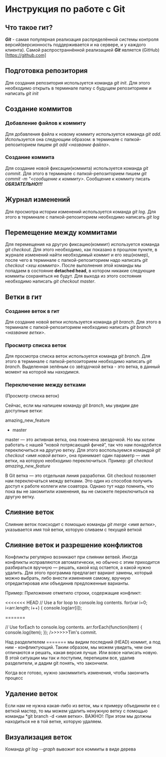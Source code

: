 # Инструкция по работе с Git

## Что такое гит?
***Git*** - самая популярная реализация распределённой системы контроля версий(версионность поддерживается и на сервере, и у каждого клиента). Самой распространнённой реализацией ***Git*** является (GitHub)[https://github.com]

## Подготовка репозитория
Для создания репозитория используется команда *git init*. Для этого необходимо открыть в терминале папку с будущем репозиторием и написать *git init*

## Создание коммитов

### Добавление файлов к коммиту
Для добавления файла к новому коммиту используется команда *git add*. Используется она следующим образом: в терминале с папкой-репозиторием пишем *git add <название файла>*.

### Создание коммита
Для создание новой фиксации(коммита) используется команда *git commit*. Для этого в терминале с папкой-репозиторием пишем *git commit -m "<сообщение к коммиту>*. Сообщение к коммиту писать ***ОБЯЗАТЕЛЬНО!!!***

## Журнал изменений
Для просмотра истории изменений используется команда *git log*. Для этого в терминале с папкой-репозиторием необходимо написать *git log*

## Перемещение между коммитами
Для перемещения на другую фиксацию(коммит) используется команда *git checkout*. Для этого необходимо, как показано в прошлом пункте, в журнале изменений найти необходимый коммит и его хеш(номер), после чего в терминале с папкой-репозиторием надо написать *git checkout <хеш коммита>*. После выполнения этой команды мы попадаем в состояние **detached head**, в котором никакие следующие коммиты сохраняться не будут. Для выхода из этого состояния необходимо написать *git checkout master*.

## Ветки в гит
### Создание веток в гит
Для создание новой ветки используется команда *git branch*. Для этого в терминале с папкой-репозиторием необходимо написать *git branch <название ветки>*.
### Просмотр списка веток
Для просмотра списка веток используется команда *git branch*. Для этого в терминале с папкой-репозиторием необходимо написать *git branch*. Выделенная зелёным со звёздочкой ветка - это ветка, в данный момент на которой мы находимся.

### Переключение между ветками
(Просмотр списка веток)

Сейчас, если мы напишем команду *git branch*, мы увидим две доступные ветки:

amazing_new_feature
* master

master — это активная ветка, она помечена звездочкой. Но мы хотим работать с нашей “новой потрясающей фичей”, так что нам понадобится переключиться на другую ветку. Для этого воспользуемся командой *git checkout <имя новой ветки>*, она принимает один параметр — имя ветки, на которую необходимо переключиться. Пример: *git checkout amazing_new_feature*

В Git ветка — это отдельная линия разработки. Git checkout позволяет нам переключаться между ветками. Это один из способов получить доступ к работе коллеги или соавтора. Однако тут надо помнить, что пока вы не закомитили изменения, вы не сможете переключиться на другую ветку. 

 ## Слияние веток

Слияние веток поисходит с помощью команды *git merge <имя ветки>*, указывается имя той ветки, которую сливаем с текущей веткой

## Слияние веток и разрешение конфликтов

Конфликты регулярно возникают при слиянии ветвей. Иногда конфликты исправляются автоматически, но обычно с этим приходится разбираться вручную — решать, какой код остается, а какой нужно удалить. Для этого программа предлагает вариант замены, который можно выбрать, либо внести изменения самому, вручную отредактировав или объединив предложенные варианты.

Пример:
Приложение отметило строки, содержащие конфликт:

<<<<<<< HEAD 
// Use a for loop to console.log contents. for(var i=0; i<arr.length; i++) { console.log(arr[i]);

======= 

 // Use forEach to console.log contents. arr.forEach(function(item) { console.log(item); }); 
 />>>>>>Tim's commit.

Над разделителем ======= мы видим последний (HEAD) коммит, а под ним - конфликтующий. Таким образом, мы можем увидеть, чем они отличаются и решать, какая версия лучше. Или вовсе написать новую. В этой ситуации мы так и поступим, перепишем все, удалив разделители, и дадим git понять, что закончили.

Когда все готово, нужно закоммитить изменения, чтобы закончить процесс

## Удаление веток

Если нам не нужна какая-либо из веток, мы к примеру объединили ее с веткой мастер, то мы можем удалить ненужную ветку с помощью команды *git branch -d <имя ветки>. 
ВАЖНО!: При этом мы должны находиться не в той ветке, которую удаляем.

## Визуализация веток

Команда *git log --graph* вывожит все коммиты в виде дерева